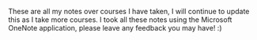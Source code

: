 These are all my notes over courses I have taken, I will continue to update this as I take more courses. I took all these notes using the Microsoft OneNote application, please leave any feedback you may have! :)
